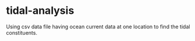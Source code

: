 # tidal-analysis
Using csv data file having ocean current data at one location to find the tidal constituents.
